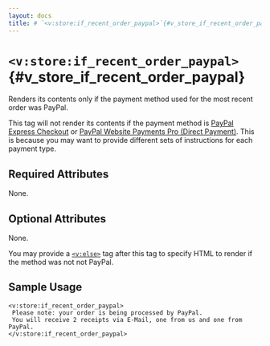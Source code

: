```yaml
---
layout: docs
title: # `<v:store:if_recent_order_paypal>`{#v_store_if_recent_order_paypal}
---
```


# `<v:store:if_recent_order_paypal>`{#v_store_if_recent_order_paypal}

Renders its contents only if the payment method used for the most recent
order was PayPal.

This tag will not render its contents if the payment method is [PayPal
Express Checkout](#v_store_if_recent_order_paypal_express_checkout) or
[PayPal Website Payments Pro (Direct
Payment)](#v_store_if_recent_order_credit_card). This is because you may
want to provide different sets of instructions for each payment type.

## Required Attributes

None.

## Optional Attributes

None.

You may provide a [`<v:else>`](#v_else) tag after this tag to specify
HTML to render if the method was not not PayPal.

## Sample Usage

    <v:store:if_recent_order_paypal>
     Please note: your order is being processed by PayPal.
     You will receive 2 receipts via E-Mail, one from us and one from PayPal.
    </v:store:if_recent_order_paypal>
